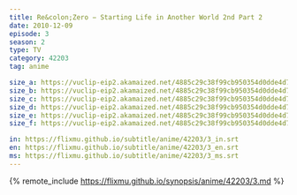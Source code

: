 ```yaml
---
title: Re&colon;Zero − Starting Life in Another World 2nd Part 2
date: 2010-12-09
episode: 3
season: 2
type: TV
category: 42203
tag: anime

size_a: https://vuclip-eip2.akamaized.net/4885c29c38f99cb950354d0dde4d7402/vp63207_V20210508035541/hlsc_e2931_2.m3u8
size_b: https://vuclip-eip2.akamaized.net/4885c29c38f99cb950354d0dde4d7402/vp63207_V20210508035541/hlsc_e2931_3.m3u8
size_c: https://vuclip-eip2.akamaized.net/4885c29c38f99cb950354d0dde4d7402/vp63207_V20210508035541/hlsc_e2931_4.m3u8
size_d: https://vuclip-eip2.akamaized.net/4885c29c38f99cb950354d0dde4d7402/vp63207_V20210508035541/hlsc_e2931_5.m3u8
size_e: https://vuclip-eip2.akamaized.net/4885c29c38f99cb950354d0dde4d7402/vp63207_V20210508035541/hlsc_e2931_6.m3u8
size_f: https://vuclip-eip2.akamaized.net/4885c29c38f99cb950354d0dde4d7402/vp63207_V20210508035541/hlsc_e2931_7.m3u8

in: https://flixmu.github.io/subtitle/anime/42203/3_in.srt
en: https://flixmu.github.io/subtitle/anime/42203/3_en.srt
ms: https://flixmu.github.io/subtitle/anime/42203/3_ms.srt
---
```

{% remote_include https://flixmu.github.io/synopsis/anime/42203/3.md %}